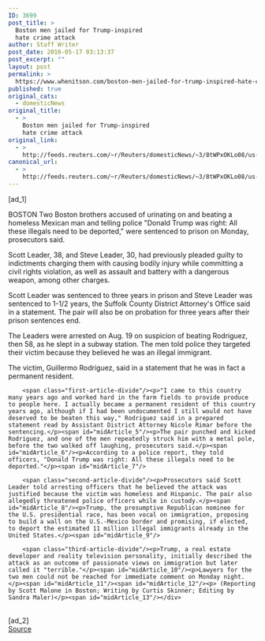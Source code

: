 ```yaml
---
ID: 3699
post_title: >
  Boston men jailed for Trump-inspired
  hate crime attack
author: Staff Writer
post_date: 2016-05-17 03:13:37
post_excerpt: ""
layout: post
permalink: >
  https://www.whenitson.com/boston-men-jailed-for-trump-inspired-hate-crime-attack/
published: true
original_cats:
  - domesticNews
original_title:
  - >
    Boston men jailed for Trump-inspired
    hate crime attack
original_link:
  - >
    http://feeds.reuters.com/~r/Reuters/domesticNews/~3/8tWPxOKLo08/us-usa-mexico-beating-idUSKCN0Y805K
canonical_url:
  - >
    http://feeds.reuters.com/~r/Reuters/domesticNews/~3/8tWPxOKLo08/us-usa-mexico-beating-idUSKCN0Y805K
---
```

 [ad_1]
<br><div id="articleText">
<span id="midArticle_start"/>

<span class="focusParagraph" readability="6"><p><span class="articleLocation">BOSTON</span> Two Boston brothers accused of urinating on and beating a homeless Mexican man and telling police "Donald Trump was right: All these illegals need to be deported," were sentenced to prison on Monday, prosecutors said.</p></span><span id="midArticle_0"/><p>Scott Leader, 38, and Steve Leader, 30, had previously pleaded guilty to indictments charging them with causing bodily injury while committing a civil rights violation, as well as assault and battery with a dangerous weapon, among other charges.</p><span id="midArticle_1"/><p>Scott Leader was sentenced to three years in prison and Steve Leader was sentenced to 1-1/2 years, the Suffolk County District Attorney's Office said in a statement. The pair will also be on probation for three years after their prison sentences end.</p><span id="midArticle_2"/><p>The Leaders were arrested on Aug. 19 on suspicion of beating Rodriguez, then 58, as he slept in a subway station. The men told police they targeted their victim because they believed he was an illegal immigrant. </p><span id="midArticle_3"/><p>The victim, Guillermo Rodriguez, said in a statement that he was in fact a permanent resident.</p><span id="midArticle_4"/>
        
        <span class="first-article-divide"/><p>"I came to this country many years ago and worked hard in the farm fields to provide produce to people here. I actually became a permanent resident of this country years ago, although if I had been undocumented I still would not have deserved to be beaten this way," Rodriguez said in a prepared statement read by Assistant District Attorney Nicole Rimar before the sentencing.</p><span id="midArticle_5"/><p>The pair punched and kicked Rodriguez, and one of the men repeatedly struck him with a metal pole, before the two walked off laughing, prosecutors said.</p><span id="midArticle_6"/><p>According to a police report, they told officers, "Donald Trump was right: All these illegals need to be deported."</p><span id="midArticle_7"/>
        
        <span class="second-article-divide"/><p>Prosecutors said Scott Leader told arresting officers that he believed the attack was justified because the victim was homeless and Hispanic. The pair also allegedly threatened police officers while in custody.</p><span id="midArticle_8"/><p>Trump, the presumptive Republican nominee for the U.S. presidential race, has been vocal on immigration, proposing to build a wall on the U.S.-Mexico border and promising, if elected, to deport the estimated 11 million illegal immigrants already in the United States.</p><span id="midArticle_9"/>
        
        <span class="third-article-divide"/><p>Trump, a real estate developer and reality television personality, initially described the attack as an outcome of passionate views on immigration but later called it "terrible."</p><span id="midArticle_10"/><p>Lawyers for the two men could not be reached for immediate comment on Monday night.</p><span id="midArticle_11"/><span id="midArticle_12"/><p> (Reporting by Scott Malone in Boston; Writing by Curtis Skinner; Editing by Sandra Maler)</p><span id="midArticle_13"/></div>
<br>[ad_2]
<br><a href="http://feeds.reuters.com/~r/Reuters/domesticNews/~3/8tWPxOKLo08/us-usa-mexico-beating-idUSKCN0Y805K">Source </a>